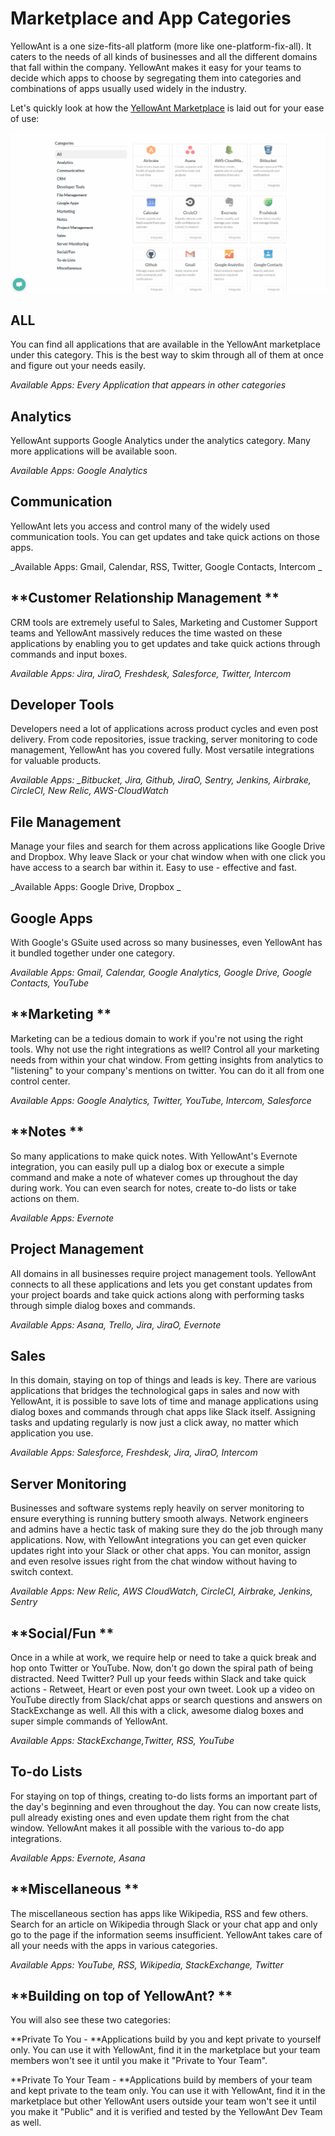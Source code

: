 # Marketplace and App Categories

YellowAnt is a one size-fits-all platform \(more like one-platform-fix-all\). It caters to the needs of all kinds of businesses and all the different domains that fall within the company. YellowAnt makes it easy for your teams to decide which apps to choose by segregating them into categories and combinations of apps usually used widely in the industry.

Let's quickly look at how the [YellowAnt Marketplace](https://www.yellowant.com/marketplace/) is laid out for your ease of use:

![](../.gitbook/assets/app_categories.jpg)

## **ALL**

You can find all applications that are available in the YellowAnt marketplace under this category. This is the best way to skim through all of them at once and figure out your needs easily.

_Available Apps: Every Application that appears in other categories_

## **Analytics**

YellowAnt supports Google Analytics under the analytics category. Many more applications will be available soon.

_Available Apps: Google Analytics_

## **Communication**

YellowAnt lets you access and control many of the widely used communication tools. You can get updates and take quick actions on those apps.

_Available Apps: Gmail, Calendar, RSS, Twitter, Google Contacts, Intercom _

## **Customer Relationship Management   **

CRM tools are extremely useful to Sales, Marketing and Customer Support teams and YellowAnt massively reduces the time wasted on these applications by enabling you to get updates and take quick actions through commands and input boxes.

_Available Apps: Jira, JiraO, Freshdesk, Salesforce, Twitter, Intercom_

## **Developer Tools**

Developers need a lot of applications across product cycles and even post delivery. From code repositories, issue tracking, server monitoring to code management, YellowAnt has you covered fully. Most versatile integrations for valuable products.

_Available Apps: \_Bitbucket, Jira, Github, JiraO, Sentry, Jenkins, Airbrake, CircleCI, New Relic, AWS-CloudWatch_

## **File Management**

Manage your files and search for them across applications like Google Drive and Dropbox. Why leave Slack or your chat window when with one click you have access to a search bar within it. Easy to use - effective and fast.

_Available Apps: Google Drive, Dropbox _

## **Google Apps**

With Google's GSuite used across so many businesses, even YellowAnt has it bundled together under one category.

_Available Apps: Gmail, Calendar, Google Analytics, Google Drive, Google Contacts, YouTube_

## **Marketing **

Marketing can be a tedious domain to work if you're not using the right tools. Why not use the right integrations as well? Control all your marketing needs from within your chat window. From getting insights from analytics to "listening" to your company's mentions on twitter. You can do it all from one control center.

_Available Apps: Google Analytics, Twitter, YouTube, Intercom, Salesforce_

## **Notes  **

So many applications to make quick notes. With YellowAnt's Evernote integration, you can easily pull up a dialog box or execute a simple command and make a note of whatever comes up throughout the day during work. You can even search for notes, create to-do lists or take actions on them.

_Available Apps: Evernote_

## **Project Management**

All domains in all businesses require project management tools. YellowAnt connects to all these applications and lets you get constant updates from your project boards and take quick actions along with performing tasks through simple dialog boxes and commands.

_Available Apps: Asana, Trello, Jira, JiraO, Evernote_

## **Sales**

In this domain, staying on top of things and leads is key. There are various applications that bridges the technological gaps in sales and now with YellowAnt, it is possible to save lots of time and manage applications using dialog boxes and commands through chat apps like Slack itself. Assigning tasks and updating regularly is now just a click away, no matter which application you use.

_Available Apps: Salesforce, Freshdesk, Jira, JiraO, Intercom_

## **Server Monitoring**

Businesses and software systems reply heavily on server monitoring to ensure everything is running buttery smooth always. Network engineers and admins have a hectic task of making sure they do the job through many applications. Now, with YellowAnt integrations you can get even quicker updates right into your Slack or other chat apps. You can monitor, assign and even resolve issues right from the chat window without having to switch context.

_Available Apps: New Relic, AWS CloudWatch, CircleCI, Airbrake, Jenkins, Sentry_

## **Social/Fun    **

Once in a while at work, we require help or need to take a quick break and hop onto Twitter or YouTube. Now, don't go down the spiral path of being distracted. Need Twitter? Pull up your feeds within Slack and take quick actions - Retweet, Heart or even post your own tweet. Look up a video on YouTube directly from Slack/chat apps or search questions and answers on StackExchange as well. All this with a click, awesome dialog boxes and super simple commands of YellowAnt.

_Available Apps: StackExchange,Twitter, RSS, YouTube_

## **To-do Lists**

For staying on top of things, creating to-do lists forms an important part of the day's beginning and even throughout the day. You can now create lists, pull already existing ones and even update them right from the chat window. YellowAnt makes it all possible with the various to-do app integrations.

_Available Apps: Evernote, Asana_

## **Miscellaneous  **

The miscellaneous section has apps like Wikipedia, RSS and few others. Search for an article on Wikipedia through Slack or your chat app and only go to the page if the information seems insufficient. YellowAnt takes care of all your needs with the apps in various categories.

_Available Apps: YouTube, RSS, Wikipedia, StackExchange, Twitter_

## **Building on top of YellowAnt? **

You will also see these two categories:

**Private To You - **Applications build by you and kept private to yourself only. You can use it with YellowAnt, find it in the marketplace but your team members won't see it until you make it "Private to Your Team".

**Private To Your Team - **Applications build by members of your team and kept private to the team only. You can use it with YellowAnt, find it in the marketplace but other YellowAnt users outside your team won't see it until you make it "Public" and it is verified and tested by the YellowAnt Dev Team as well.

